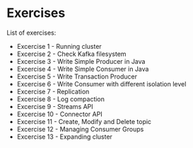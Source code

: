 # Exercises

List of exercises:

* Excercise 1 - Running cluster
* Excercise 2 - Check Kafka filesystem
* Excercise 3 - Write Simple Producer in Java
* Excercise 4 - Write Simple Consumer in Java
* Excercise 5 - Write Transaction Producer
* Excercise 6 - Write Consumer with different isolation level
* Excercise 7 - Replication
* Excercise 8 - Log compaction
* Excercise 9 - Streams API
* Excercise 10 - Connector API
* Excercise 11 - Create, Modify and Delete topic
* Excercise 12 - Managing Consumer Groups
* Excercise 13 - Expanding cluster
